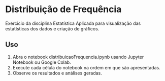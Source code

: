 # Distribuição de Frequência
Exercicio da disciplina Estatística Aplicada para visualização das estatísticas dos dados e criação de gráficos. 

## Uso

1. Abra o notebook distribuicaoFrequencia.ipynb usando Jupyter Notebook ou Google Colab.
2. Execute cada célula do notebook na ordem em que são apresentadas.
3. Observe os resultados e análises geradas.
